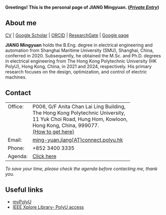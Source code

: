 **Greetings! This is the personal page of JIANG Mingyuan. (*[Private Entry](https://github.com/jiangmy97/PrivateItems)*)**

## About me
[CV](https://jiangmy97.github.io/docs/CV-JMY.pdf) |
[Google Scholar](https://scholar.google.com.hk/citations?hl=en&user=o6vNp3AAAAAJ) |
[ORCID](https://orcid.org/0000-0001-7805-9772) |
[ResearchGate](https://www.researchgate.net/profile/Mingyuan-Jiang-3) |
[Google page](https://sites.google.com/view/jiangmy) 

**JIANG Mingyuan** holds the B.Eng. degree in electrical engineering and automation from Shanghai Maritime University (SMU), Shanghai, China, conferred in 2020. Subsequently, he obtained the M.Sc. and Ph.D. degrees in electrical engineering from The Hong Kong Polytechnic University (HK PolyU), Hong Kong, China, in 2021 and 2024, respectively. His primary research focuses on the design, optimization, and control of electric machines.

## Contact

<table style="font-size: 16px; width: 100%; border: none;">
  <colgroup>
    <col style="width: 6px; border: none;">
    <col>
  </colgroup>
    
  <tr valign="top" style="border: none;">
    <td style="border: none;"> Office: <br> &nbsp; <br> &nbsp; <br> &nbsp; </td>
    <td style="border: none;"> P006, G/F Anita Chan Lai Ling Building,<br>The Hong Kong Polytechnic University,<br>11 Yuk Choi Road, Hung Hom, Kowloon,<br>Hong Kong, China, 999077.<br><a href="https://sites.google.com/view/jiangmy/home/how-to-get-here">(How to get here)</a></td>
  </tr>
  <tr valign="top" style=" border: none;">
    <td style="border: none;"> Email: </td>
    <td style="border: none;"> <a href="mailto: ming-yuan.jiang@connect.polyu.hk">ming-yuan.jiang[AT]connect.polyu.hk </a></td>
  </tr>
  
  <tr valign="top" style=" border: none;">
    <td style="border: none;"> Phone: </td>
    <td style="border: none;"> +852 3400 3335 </td>
  </tr>
  
  <tr valign="top" style=" border: none;">
    <td style="border: none;"> Agenda: </td>
    <td style="border: none;"> <a href="https://jiangmy97.github.io/Calender">Click here</a> </td>
  </tr>
  
</table>

*To save your time, please check the agenda before contacting me, thank you.*

## Useful links

- [myPolyU](https://my.polyu.edu.hk/)
- [IEEE Xplore Library- PolyU access](https://ieeexplore-ieee-org.ezproxy.lb.polyu.edu.hk/Xplore/home.jsp)




